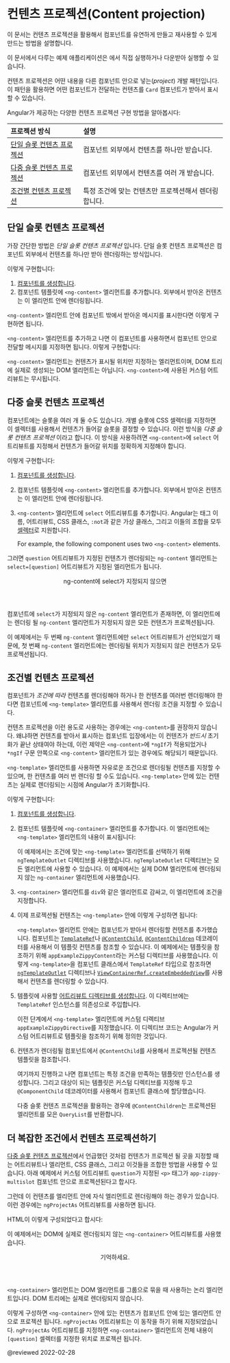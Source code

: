 <!--
# Content projection
-->
# 컨텐츠 프로젝션(Content projection)

<!--
This topic describes how to use content projection to create flexible, reusable components.

<div class="alert is-helpful">

To view or download the example code used in this topic, see the <live-example></live-example>.

</div>

Content projection is a pattern in which you insert, or *project*, the content you want to use inside another component.
For example, you could have a `Card` component that accepts content provided by another component.

The following sections describe common implementations of content projection in Angular, including:

| Content projection                             | Details |
|:---                                            |:---     |
| [Single-slot content projection](#single-slot) | With this type of content projection, a component accepts content from a single source.                  |
| [Multi-slot content projection](#multi-slot)   | In this scenario, a component accepts content from multiple sources.                                     |
| [Conditional content projection](#conditional) | Components that use conditional content projection render content only when specific conditions are met. |
-->
이 문서는 컨텐츠 프로젝션을 활용해서 컴포넌트를 유연하게 만들고 재사용할 수 있게 만드는 방법을 설명합니다.

<div class="alert is-helpful">

이 문서에서 다루는 예제 애플리케이션은 <live-example></live-example>에서 직접 실행하거나 다운받아 실행할 수 있습니다.

</div>

컨텐츠 프로젝션은 어떤 내용을 다른 컴포넌트 안으로 넣는(*project*) 개발 패턴입니다.
이 패턴을 활용하면 어떤 컴포넌트가 전달하는 컨텐츠를 `Card` 컴포넌트가 받아서 표시할 수 있습니다.

Angular가 제공하는 다양한 컨텐츠 프로젝션 구현 방법을 알아봅시다:

| 프로젝션 방식                        | 설명                             |
|:-------------------------------|:-------------------------------|
| [단일 슬롯 컨텐츠 프로젝션](#single-slot) | 컴포넌트 외부에서 컨텐츠를 하나만 받습니다.       |
| [다중 슬롯 컨텐츠 프로젝션](#multi-slot)  | 컴포넌트 외부에서 컨텐츠를 여러 개 받습니다.      |
| [조건별 컨텐츠 프로젝션](#conditional)   | 특정 조건에 맞는 컨텐츠만 프로젝션해서 렌더링합니다. |


<a id="single-slot"></a>

<!--
## Single-slot content projection
-->
## 단일 슬롯 컨텐츠 프로젝션

<!--
The most basic form of content projection is *single-slot content projection*.
Single-slot content projection refers to creating a component into which you can project one component.

To create a component that uses single-slot content projection:

1.  [Create a component](guide/component-overview#creating-a-component).
1.  In the template for your component, add an `<ng-content>` element where you want the projected content to appear.

For example, the following component uses an `<ng-content>` element to display a message.

<code-example header="content-projection/src/app/zippy-basic/zippy-basic.component.ts" path="content-projection/src/app/zippy-basic/zippy-basic.component.ts"></code-example>

With the `<ng-content>` element in place, users of this component can now project their own message into the component.
For example:

<code-example header="content-projection/src/app/app.component.html" path="content-projection/src/app/app.component.html" region="single-slot"></code-example>

<div class="alert is-helpful">

The `<ng-content>` element is a placeholder that does not create a real DOM element.
Custom attributes applied to `<ng-content>` are ignored.

</div>
-->
가장 간단한 방법은 *단일 슬롯 컨텐츠 프로젝션* 입니다.
단일 슬롯 컨텐츠 프로젝션은 컴포넌트 외부에서 컨텐츠를 하나만 받아 렌더링하는 방식입니다.

이렇게 구현합니다:

1.  [컴포넌트를 생성합니다](guide/component-overview#creating-a-component).
1.  컴포넌트 템플릿에 `<ng-content>` 엘리먼트를 추가합니다. 외부에서 받아온 컨텐츠는 이 엘리먼트 안에 렌더링됩니다.

`<ng-content>` 엘리먼트 안에 컴포넌트 밖에서 받아온 메시지를 표시한다면 이렇게 구현하면 됩니다.

<code-example header="content-projection/src/app/zippy-basic/zippy-basic.component.ts" path="content-projection/src/app/zippy-basic/zippy-basic.component.ts"></code-example>

`<ng-content>` 엘리먼트를 추가하고 나면 이 컴포넌트를 사용하면서 컴포넌트 안으로 전달할 메시지를 지정하면 됩니다.
이렇게 구현합니다:

<code-example header="content-projection/src/app/app.component.html" path="content-projection/src/app/app.component.html" region="single-slot"></code-example>

<div class="alert is-helpful">

`<ng-content>` 엘리먼트는 컨텐츠가 표시될 위치만 지정하는 엘리먼트이며, DOM 트리에 실제로 생성되는 DOM 엘리먼트는 아닙니다.
`<ng-content>`에 사용된 커스텀 어트리뷰트는 무시됩니다.

</div>


<a id="multi-slot"></a>
<!--
## Multi-slot content projection
-->
## 다중 슬롯 컨텐츠 프로젝션

<!--
A component can have multiple slots.
Each slot can specify a CSS selector that determines which content goes into that slot.
This pattern is referred to as *multi-slot content projection*.
With this pattern, you must specify where you want the projected content to appear.
You accomplish this task by using the `select` attribute of `<ng-content>`.

To create a component that uses multi-slot content projection:

1.  [Create a component](guide/component-overview#creating-a-component).
1.  In the template for your component, add an `<ng-content>` element where you want the projected content to appear.
1.  Add a `select` attribute to the `<ng-content>` elements.
    Angular supports [selectors](https://developer.mozilla.org/docs/Web/CSS/CSS_Selectors) for any combination of tag name, attribute, CSS class, and the `:not` pseudo-class.

    For example, the following component uses two  `<ng-content>` elements.

    <code-example header="content-projection/src/app/zippy-multislot/zippy-multislot.component.ts" path="content-projection/src/app/zippy-multislot/zippy-multislot.component.ts"></code-example>

Content that uses the `question` attribute is projected into the `<ng-content>` element with the `select=[question]` attribute.

<code-example header="content-projection/src/app/app.component.html" path="content-projection/src/app/app.component.html" region="multi-slot"></code-example>

<div class="callout is-helpful">

<header>ng-content without a select attribute</header>

If your component includes an `<ng-content>` element without a `select` attribute, that instance receives all projected components that do not match any of the other `<ng-content>` elements.

In the preceding example, only the second `<ng-content>` element defines a `select` attribute.
As a result, the first `<ng-content>` element receives any other content projected into the component.

</div>
-->
컴포넌트에는 슬롯을 여러 개 둘 수도 있습니다.
개별 슬롯에 CSS 셀렉터를 지정하면 이 셀렉터를 사용해서 컨텐츠가 들어갈 슬롯을 결정할 수 있습니다.
이런 방식을 *다중 슬롯 컨텐츠 프로젝션* 이라고 합니다.
이 방식을 사용하려면 `<ng-content>`에 `select` 어트리뷰트를 지정해서 컨텐츠가 들어갈 위치를 정확하게 지정해야 합니다.

이렇게 구현합니다:

1.  [컴포넌트를 생성합니다](guide/component-overview#creating-a-component).
1.  컴포넌트 템플릿에 `<ng-content>` 엘리먼트를 추가합니다. 외부에서 받아온 컨텐츠는 이 엘리먼트 안에 렌더링됩니다.
1.  `<ng-content>` 엘리먼트에 `select` 어트리뷰트를 추가합니다.
    Angular는 태그 이름, 어트리뷰트, CSS 클래스, `:not`과 같은 가상 클래스, 그리고 이들의 조합을 모두 [셀렉터](https://developer.mozilla.org/en-US/docs/Web/CSS/CSS_Selectors)로 지원합니다.

    For example, the following component uses two  `<ng-content>` elements.

    <code-example header="content-projection/src/app/zippy-multislot/zippy-multislot.component.ts" path="content-projection/src/app/zippy-multislot/zippy-multislot.component.ts"></code-example>

그러면 `question` 어트리뷰트가 지정된 컨텐츠가 렌더링되는 `ng-content` 엘리먼트는 `select=[question]` 어트리뷰트가 지정된 엘리먼트가 됩니다.

<code-example header="content-projection/src/app/app.component.html" path="content-projection/src/app/app.component.html" region="multi-slot"></code-example>

<div class="callout is-helpful">

<header>ng-content에 select가 지정되지 않으면</header>

컴포넌트에 `select`가 지정되지 않은 `ng-content` 엘리먼트가 존재하면, 이 엘리먼트에는 렌더링 될 `ng-content` 엘리먼트가 지정되지 않은 모든 컨텐츠가 프로젝션됩니다.

이 예제에서는 두 번째 `ng-content` 엘리먼트에만 `select` 어트리뷰트가 선언되었기 때문에, 첫 번째 `ng-content` 엘리먼트에는 렌더링될 위치가 지정되지 않은 컨텐츠가 모두 프로젝션됩니다.

</div>


<a id="conditional"></a>

<!--
## Conditional content projection
-->
## 조건별 컨텐츠 프로젝션

<!--
If your component needs to *conditionally* render content, or render content multiple times, you should configure that component to accept an `<ng-template>` element that contains the content you want to conditionally render.

Using an `<ng-content>` element in these cases is not recommended, because when the consumer of a component supplies the content, that content is *always* initialized, even if the component does not define an `<ng-content>` element or if that `<ng-content>` element is inside of an `ngIf` statement.

With an `<ng-template>` element, you can have your component explicitly render content based on any condition you want, as many times as you want.
Angular will not initialize the content of an `<ng-template>` element until that element is explicitly rendered.

The following steps demonstrate a typical implementation of conditional content projection using `<ng-template>`.

1.  [Create a component](guide/component-overview#creating-a-component).
1.  In the component that accepts an `<ng-template>` element, use an `<ng-container>` element to render that template, such as:

    <code-example header="content-projection/src/app/example-zippy.template.html" path="content-projection/src/app/example-zippy.template.html" region="ng-container"></code-example>

    This example uses the `ngTemplateOutlet` directive to render a given `<ng-template>` element, which you will define in a later step.
    You can apply an `ngTemplateOutlet` directive to any type of element.
    This example assigns the directive to an `<ng-container>` element because the component does not need to render a real DOM element.

1.  Wrap the `<ng-container>` element in another element, such as a `div` element, and apply your conditional logic.

    <code-example header="content-projection/src/app/example-zippy.template.html" path="content-projection/src/app/example-zippy.template.html" region="ngif"></code-example>

1.  In the template where you want to project content, wrap the projected content in an `<ng-template>` element, such as:

    <code-example header="content-projection/src/app/app.component.html"  region="ng-template" path="content-projection/src/app/app.component.html"></code-example>

    The `<ng-template>` element defines a block of content that a component can render based on its own logic.
    A component can get a reference to this template content, or `TemplateRef`, by using either the `@ContentChild` or `@ContentChildren` decorators.
    The preceding example creates a custom directive, `appExampleZippyContent`, as an API to mark the `<ng-template>` for the component's content.
    With the `TemplateRef`, the component can render the referenced content by using either the `ngTemplateOutlet` directive, or with the `ViewContainerRef` method `createEmbeddedView()`.

1.  [Create an attribute directive](guide/attribute-directives#building-an-attribute-directive) with a selector that matches the custom attribute for your template.
    In this directive, inject a `TemplateRef` instance.

    <code-example header="content-projection/src/app/example-zippy.component.ts" path="content-projection/src/app/example-zippy.component.ts" region="zippycontentdirective"></code-example>

    In the previous step, you added an `<ng-template>` element with a custom attribute, `appExampleZippyContent`.
    This code provides the logic that Angular will use when it encounters that custom attribute.
    In this case, that logic instructs Angular to instantiate a template reference.

1.  In the component you want to project content into, use `@ContentChild` to get the template of the projected content.

    <code-example header="content-projection/src/app/example-zippy.component.ts" path="content-projection/src/app/example-zippy.component.ts" region="contentchild"></code-example>

    Prior to this step, your application has a component that instantiates a template when certain conditions are met.
    You've also created a directive that provides a reference to that template.
    In this last step, the `@ContentChild` decorator instructs Angular to instantiate the template in the designated component.

    <div class="alert is-helpful">

    In the case of multi-slot content projection, use `@ContentChildren` to get a `QueryList` of projected elements.

    </div>
-->
컴포넌트가 *조건에 따라* 컨텐츠를 렌더링해야 하거나 한 컨텐츠를 여러번 렌더링해야 한다면 컴포넌트에 `<ng-template>` 엘리먼트를 사용해서 렌더링 조건을 지정할 수 있습니다.

컨텐츠 프로젝션을 이런 용도로 사용하는 경우에는 `<ng-content>`를 권장하지 않습니다.
왜냐하면 컨텐츠를 받아서 표시하는 컴포넌트 입장에서는 이 컨텐츠가 _반드시_ 초기화가 끝난 상태여야 하는데, 이런 제약은 `<ng-content>`에 `*ngIf`가 적용되었거나 `*ngIf` 구문 안쪽으로 `<ng-content>` 엘리먼트가 있는 경우에도 해당되기 때문입니다.

`<ng-template>` 엘리먼트를 사용하면 자유로운 조건으로 렌더링될 컨텐츠를 지정할 수 있으며, 한 컨텐츠를 여러 번 렌더링 할 수도 있습니다.
`<ng-template>` 안에 있는 컨텐츠는 실제로 렌더링되는 시점에 Angular가 초기화합니다.

이렇게 구현합니다:

1.  [컴포넌트를 생성합니다](guide/component-overview#creating-a-component).
1.  컴포넌트 템플릿에 `<ng-container>` 엘리먼트를 추가합니다. 이 엘리먼트에는 `<ng-template>` 엘리먼트의 내용이 표시됩니다:

    <code-example header="content-projection/src/app/example-zippy.template.html" path="content-projection/src/app/example-zippy.template.html" region="ng-container"></code-example>

    이 예제에서는 조건에 맞는 `<ng-template>` 엘리먼트를 선택하기 위해 `ngTemplateOutlet` 디렉티브를 사용했습니다.
    `ngTemplateOutlet` 디렉티브는 모든 엘리먼트에 사용할 수 있습니다.
    이 예제에서는 실제 DOM 엘리먼트에 렌더링되지 않는 `ng-container` 엘리먼트에 사용했습니다.

1.  `<ng-container>` 엘리먼트를 `div`와 같은 엘리먼트로 감싸고, 이 엘리먼트에 조건을 지정합니다.

    <code-example header="content-projection/src/app/example-zippy.template.html" path="content-projection/src/app/example-zippy.template.html" region="ngif"></code-example>

1.  이제 프로젝션될 컨텐츠는 `<ng-template>` 안에 이렇게 구성하면 됩니다:

    <code-example header="content-projection/src/app/app.component.html"  region="ng-template" path="content-projection/src/app/app.component.html"></code-example>

    `<ng-template>` 엘리먼트 안에는 컴포넌트가 받아서 렌더링할 컨텐츠를 추가했습니다.
    컴포넌트는 [`TemplateRef`](/api/core/TemplateRef)나 [`@ContentChild`](/api/core/ContentChild), [`@ContentChildren`](/api/core/ContentChildren) 데코레이터를 사용해서 이 템플릿 컨텐츠를 참조할 수 있습니다.
    이 예제에서는 템플릿을 참조하기 위해 `appExampleZippyContent`라는 커스텀 디렉티브를 사용했습니다.
    이렇게 `<ng-template>`을 컴포넌트 클래스에서 `TemplateRef` 타입으로 참조하면 [`ngTemplateOutlet`](/api/common/NgTemplateOutlet) 디렉티브나 [`ViewContainerRef.createEmbeddedView`](/api/core/ViewContainerRef#createembeddedview)를 사용해서 컨텐츠를 렌더링할 수 있습니다.

1.  템플릿에 사용할 [어트리뷰트 디렉티브를 생성합니다](guide/attribute-directives#building-an-attribute-directive).
    이 디렉티브에는 `TemplateRef` 인스턴스를 의존성으로 주입합니다.

    <code-example header="content-projection/src/app/example-zippy.component.ts" path="content-projection/src/app/example-zippy.component.ts" region="zippycontentdirective"></code-example>

    이전 단계에서 `<ng-template>` 엘리먼트에 커스텀 디렉티브 `appExampleZippyDirective`를 지정했습니다.
    이 디렉티브 코드는 Angular가 커스텀 어트리뷰트로 템플릿을 참조하기 위해 정의한 것입니다.

1.  컨텐츠가 렌더링될 컴포넌트에서 `@ContentChild`를 사용해서 프로젝션될 컨텐츠 템플릿을 참조합니다.

    <code-example header="content-projection/src/app/example-zippy.component.ts" path="content-projection/src/app/example-zippy.component.ts" region="contentchild"></code-example>

    여기까지 진행하고 나면 컴포넌트는 특정 조건을 만족하는 템플릿만 인스턴스를 생성합니다.
    그리고 대상이 되는 템플릿은 커스텀 디렉티브를 지정해 두고 `@ComponentChild` 데코레이터를 사용해서 컴포넌트 클래스에 할당했습니다.

    <div class="alert is-helpful">

    다중 슬롯 컨텐츠 프로젝션을 활용하는 경우에 `@ContentChildren`는 프로젝션된 엘리먼트를 모은 `QueryList`를 반환합니다.

    </div>


<a id="ngprojectas "></a>
<!--
## Projecting content in more complex environments
-->
## 더 복잡한 조건에서 컨텐츠 프로젝션하기

<!--
As described in [Multi-slot Content Projection](#multi-slot), you typically use either an attribute, element, CSS Class, or some combination of all three to identify where to project your content.
For example, in the following HTML template, a paragraph tag uses a custom attribute, `question`, to project content into the `app-zippy-multislot` component.

<code-example header="content-projection/src/app/app.component.html" path="content-projection/src/app/app.component.html" region="multi-slot"></code-example>

In some cases, you might want to project content as a different element.
For example, the content you want to project might be a child of another element.
Accomplish this with the `ngProjectAs` attribute.

For instance, consider the following HTML snippet:

<code-example header="content-projection/src/app/app.component.html" path="content-projection/src/app/app.component.html" region="ngprojectas"></code-example>

This example uses an `<ng-container>` attribute to simulate projecting a component into a more complex structure.

<div class="callout is-helpful">

<header>Reminder</header>

The `ng-container` element is a logical construct that is used to group other DOM elements; however, the `ng-container` itself is not rendered in the DOM tree.

</div>

In this example, the content we want to project resides inside another element.
To project this content as intended, the template uses the `ngProjectAs` attribute.
With `ngProjectAs`, the entire `<ng-container>` element is projected into a component using the `[question]` selector.
-->
[다중 슬롯 컨텐츠 프로젝션](#multi-slot)에서 언급했던 것처럼 컨텐츠가 프로젝션 될 곳을 지정할 때는 어트리뷰트나 엘리먼트, CSS 클래스, 그리고 이것들을 조합한 방법을 사용할 수 있습니다.
아래 예제에서 커스텀 어트리뷰트 `question`가 지정된 `<p>` 태그가 `app-zippy-multislot` 컴포넌트 안으로 프로젝션된다고 합시다.

<code-example header="content-projection/src/app/app.component.html" path="content-projection/src/app/app.component.html" region="multi-slot"></code-example>

그런데 이 컨텐츠를 엘리먼트 안에 자식 엘리먼트로 렌더링해야 하는 경우가 있습니다.
이런 경우에는 `ngProjectAs` 어트리뷰트를 사용하면 됩니다.

HTML이 이렇게 구성되었다고 합시다:

<code-example header="content-projection/src/app/app.component.html" path="content-projection/src/app/app.component.html" region="ngprojectas"></code-example>

이 예제에서는 DOM에 실제로 렌더링되지 않는 `<ng-container>` 어트리뷰트를 사용했습니다.

<div class="callout is-helpful">

<header>기억하세요.</header>

`<ng-container>` 엘리먼트는 DOM 엘리먼트를 그룹으로 묶을 때 사용하는 논리 엘리먼트입니다.
DOM 트리에는 실제로 렌더링되지 않습니다.

</div>

이렇게 구성하면 `<ng-container>` 안에 있는 컨텐츠가 컴포넌트 안에 있는 엘리먼트 안으로 프로젝션 됩니다.
`ngProjectAs` 어트리뷰트는 이 동작을 하기 위해 지정되었습니다.
`ngProjectAs` 어트리뷰트를 지정하면 `<ng-container>` 엘리먼트의 전체 내용이 `[question]` 셀렉터를 지정한 위치로 프로젝션 됩니다.

<!-- links -->

<!-- external links -->

<!-- end links -->

@reviewed 2022-02-28

